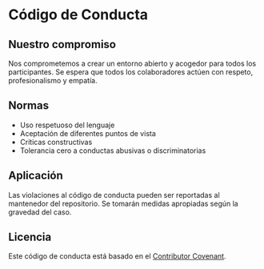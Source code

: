 # Código de Conducta

## Nuestro compromiso

Nos comprometemos a crear un entorno abierto y acogedor para todos los participantes. Se espera que todos los colaboradores actúen con respeto, profesionalismo y empatía.

## Normas

- Uso respetuoso del lenguaje
- Aceptación de diferentes puntos de vista
- Críticas constructivas
- Tolerancia cero a conductas abusivas o discriminatorias

## Aplicación

Las violaciones al código de conducta pueden ser reportadas al mantenedor del repositorio. Se tomarán medidas apropiadas según la gravedad del caso.

## Licencia

Este código de conducta está basado en el [Contributor Covenant](https://www.contributor-covenant.org/version/2/1/code_of_conduct/).
